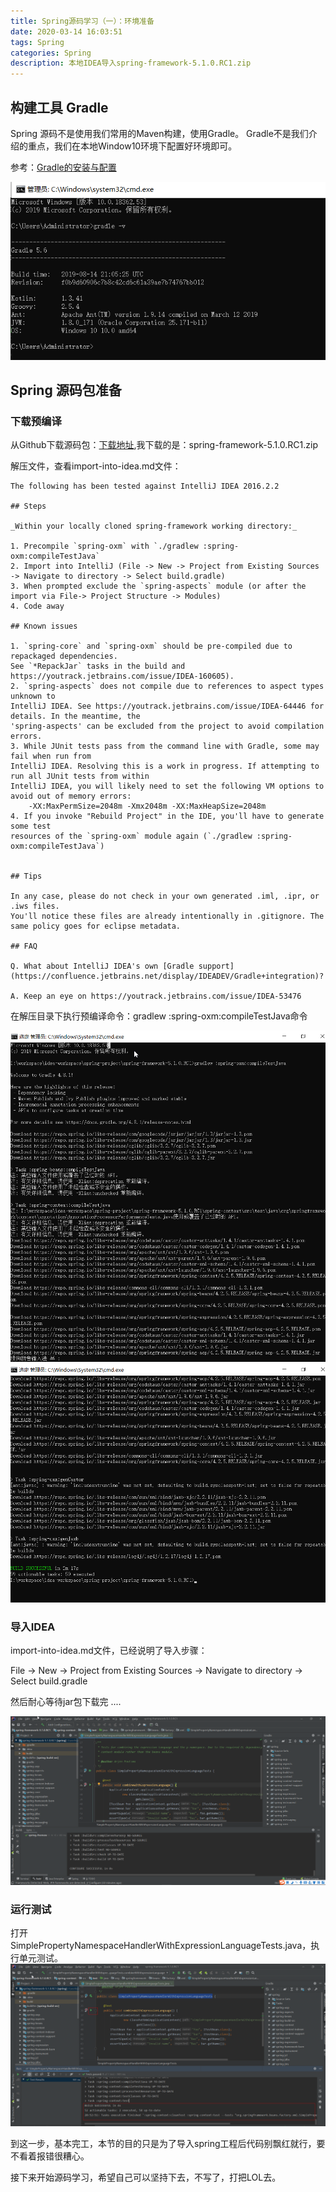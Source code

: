 ```yaml
---
title: Spring源码学习（一）：环境准备
date: 2020-03-14 16:03:51
tags: Spring
categories: Spring
description: 本地IDEA导入spring-framework-5.1.0.RC1.zip
---
```


## 构建工具 Gradle

Spring 源码不是使用我们常用的Maven构建，使用Gradle。 Gradle不是我们介绍的重点，我们在本地Window10环境下配置好环境即可。

参考：[Gradle的安装与配置](https://www.cnblogs.com/NyanKoSenSei/p/11458953.html)

![gradle-v.png](/images/spring/gradle-v.png)

## Spring 源码包准备

### 下载预编译

从Github下载源码包：[下载地址](https://github.com/spring-projects/spring-framework/archive/v5.1.0.RC1.zip),我下载的是：spring-framework-5.1.0.RC1.zip

解压文件，查看import-into-idea.md文件：
````
The following has been tested against IntelliJ IDEA 2016.2.2

## Steps

_Within your locally cloned spring-framework working directory:_

1. Precompile `spring-oxm` with `./gradlew :spring-oxm:compileTestJava`
2. Import into IntelliJ (File -> New -> Project from Existing Sources -> Navigate to directory -> Select build.gradle)
3. When prompted exclude the `spring-aspects` module (or after the import via File-> Project Structure -> Modules)
4. Code away

## Known issues

1. `spring-core` and `spring-oxm` should be pre-compiled due to repackaged dependencies.
See `*RepackJar` tasks in the build and https://youtrack.jetbrains.com/issue/IDEA-160605).
2. `spring-aspects` does not compile due to references to aspect types unknown to
IntelliJ IDEA. See https://youtrack.jetbrains.com/issue/IDEA-64446 for details. In the meantime, the
'spring-aspects' can be excluded from the project to avoid compilation errors.
3. While JUnit tests pass from the command line with Gradle, some may fail when run from
IntelliJ IDEA. Resolving this is a work in progress. If attempting to run all JUnit tests from within
IntelliJ IDEA, you will likely need to set the following VM options to avoid out of memory errors:
    -XX:MaxPermSize=2048m -Xmx2048m -XX:MaxHeapSize=2048m
4. If you invoke "Rebuild Project" in the IDE, you'll have to generate some test
resources of the `spring-oxm` module again (`./gradlew :spring-oxm:compileTestJava`)    


## Tips

In any case, please do not check in your own generated .iml, .ipr, or .iws files.
You'll notice these files are already intentionally in .gitignore. The same policy goes for eclipse metadata.

## FAQ

Q. What about IntelliJ IDEA's own [Gradle support](https://confluence.jetbrains.net/display/IDEADEV/Gradle+integration)?

A. Keep an eye on https://youtrack.jetbrains.com/issue/IDEA-53476

````
在解压目录下执行预编译命令：gradlew :spring-oxm:compileTestJava命令

![init-project.png](/images/spring/init-project.png)
![init-project1.png](/images/spring/init-project1.png)


### 导入IDEA

import-into-idea.md文件，已经说明了导入步骤：

File -> New -> Project from Existing Sources -> Navigate to directory -> Select build.gradle

然后耐心等待jar包下载完 ....

![spring-idea.png](/images/spring/spring-idea.png)


### 运行测试

打开SimplePropertyNamespaceHandlerWithExpressionLanguageTests.java，执行单元测试。
![init-test.png](/images/spring/init-test.png)

到这一步，基本完工，本节的目的只是为了导入spring工程后代码别飘红就行，要不看着报错很糟心。


接下来开始源码学习，希望自己可以坚持下去，不写了，打把LOL去。

